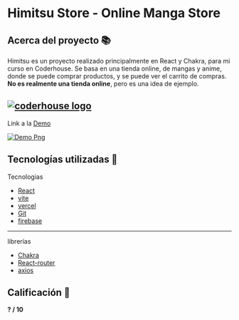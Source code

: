 # Himitsu Store - Online Manga Store

## Acerca del proyecto 📚

Himitsu es un proyecto realizado principalmente en React y Chakra, para mi curso en Coderhouse. Se basa en una tienda online, de mangas y anime, donde se puede comprar productos, y se puede ver el carrito de compras. **No es realmente una tienda online**, pero es una idea de ejemplo.

## [![coderhouse logo](https://www.greatplacetowork.com.ar/images/coderhouse-logo.png)](https://www.coderhouse.com)

Link a la [Demo](https://himitsu-store.netlify.app/)

[![Demo Png](https://i.imgur.com/aaymIqV.png)](htttp://himitsu-store.netlify.app/)

## Tecnologías utilizadas 🚀

Tecnologias

- [React](https://reactjs.org/)
- [vite](https://vitejs.dev/)
- [vercel](https://vercel.com/)
- [Git](https://git-scm.com/)
- [firebase](https://firebase.google.com/)

---

librerías

- [Chakra](https://chakra-ui.com/)
- [React-router](https://reacttraining.com/react-router/)
- [axios](https://github.com/axios/axios)

## Calificación 🌟

**? / 10**
